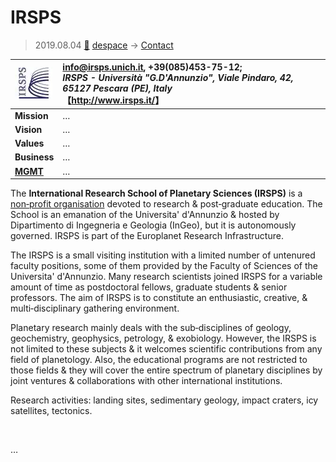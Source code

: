 # IRSPS
> 2019.08.04 [🚀](../../index/index.md) [despace](../index.md) → [Contact](../contact.md)

|[![](../f/contact/i/irsps_logo1_thumb.webp)](../f/contact/i/irsps_logo1.webp)|<info@irsps.unich.it>, +39(085)453-75-12;<br> *IRSPS - Università "G.D'Annunzio", Viale Pindaro, 42, 65127 Pescara (PE), Italy*<br> 【<http://www.irsps.it/>】|
|:--|:--|
|**Mission**|…|
|**Vision**|…|
|**Values**|…|
|**Business**|…|
|**[MGMT](../mgmt.md)**|…|

The **International Research School of Planetary Sciences (IRSPS)** is a [non‑profit organisation](../nonprof_org.md) devoted to research & post‑graduate education. The School is an emanation of the Universita' d'Annunzio & hosted by Dipartimento di Ingegneria e Geologia (InGeo), but it is autonomously governed. IRSPS is part of the Europlanet Research Infrastructure.

The IRSPS is a small visiting institution with a limited number of untenured faculty positions, some of them provided by the Faculty of Sciences of the Universita' d'Annunzio. Many research scientists joined IRSPS for a variable amount of time as postdoctoral fellows, graduate students & senior professors. The aim of IRSPS is to constitute an enthusiastic, creative, & multi‑disciplinary gathering environment.

Planetary research mainly deals with the sub‑disciplines of geology, geochemistry, geophysics, petrology, & exobiology. However, the IRSPS is not limited to these subjects & it welcomes scientific contributions from any field of planetology. Also, the educational programs are not restricted to those fields & they will cover the entire spectrum of planetary disciplines by joint ventures & collaborations with other international institutions.

Research activities: landing sites, sedimentary geology, impact craters, icy satellites, tectonics.


<p style="page-break-after:always"> </p>

…
